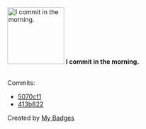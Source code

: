 <img src="https://my-badges.github.io/my-badges/morning-commits.png" alt="I commit in the morning." title="I commit in the morning." width="128">
<strong>I commit in the morning.</strong>
<br><br>

Commits:

- <a href="https://github.com/noredistribution/avd/commit/5070cf119481d15aea7a485764863a9da2cd6b8d">5070cf1</a>
- <a href="https://github.com/noredistribution/ansible-cvp/commit/413b8220df2d9553330b3fd4913615180b275fdf">413b822</a>


Created by <a href="https://github.com/my-badges/my-badges">My Badges</a>
